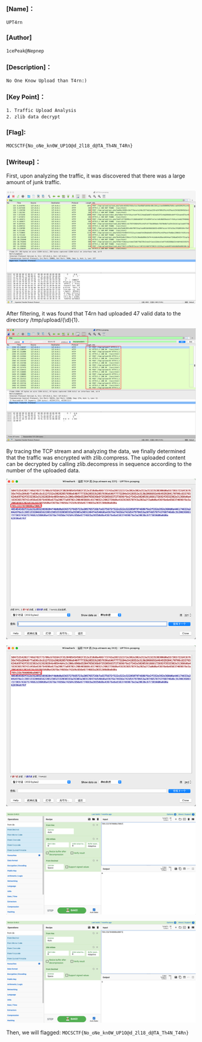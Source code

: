 ### [Name]：

```
UPT4rn
```

### [Author]

```
1cePeak@Nepnep
```

### [Description]：

```
No One Know Upload than T4rn:)
```

### [Key Point]：
```bash
1. Traffic Upload Analysis
2. zlib data decrypt
```

### [Flag]:
`MOCSCTF{No_oNe_kn0W_UP1O@d_2l18_d@TA_Th4N_T4Rn}`

### [Writeup]：

First, upon analyzing the traffic, it was discovered that there was a large amount of junk traffic.

![image-20230213134643273](img/image-20230213134643273.png)

After filtering, it was found that T4rn had uploaded 47 valid data to the directory /tmp/upload/(\d){1}. 

![image-20230213134818501](img/image-20230213134818501.png)

By tracing the TCP stream and analyzing the data, we finally determined that the traffic was encrypted with zlib.compress. The uploaded content can be decrypted by calling zlib.decompress in sequence according to the number of the uploaded data.

![image-20230213135129465](img/image-20230213135129465.png)

![image-20230213135244350](img/image-20230213135244350.png)

![image-20230213135401024](img/image-20230213135401024.png)

![image-20230213135418856](img/image-20230213135418856.png)

Then, we will flagged:
`MOCSCTF{No_oNe_kn0W_UP1O@d_2l18_d@TA_Th4N_T4Rn}`
